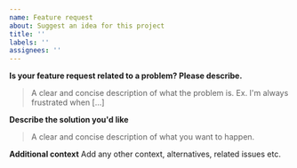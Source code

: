 ```yaml
---
name: Feature request
about: Suggest an idea for this project
title: ''
labels: ''
assignees: ''
---
```


**Is your feature request related to a problem? Please describe.**

> A clear and concise description of what the problem is. Ex. I'm always frustrated when [...]

**Describe the solution you'd like**

> A clear and concise description of what you want to happen.

**Additional context**
Add any other context, alternatives, related issues etc.
